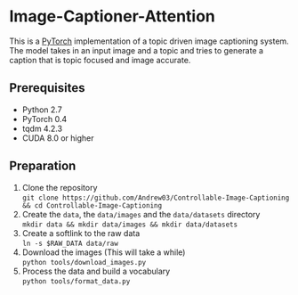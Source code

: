 # Image-Captioner-Attention

This is a [PyTorch](https://pytorch.org) implementation of a topic driven image captioning system.
The model takes in an input image and a topic and tries to generate a caption that is topic focused and image accurate.

## Prerequisites
* Python 2.7
* PyTorch 0.4
* tqdm 4.2.3
* CUDA 8.0 or higher

## Preparation
1. Clone the repository <br>
`git clone https://github.com/Andrew03/Controllable-Image-Captioning && cd Controllable-Image-Captioning`
2. Create the `data`, the `data/images` and the `data/datasets` directory <br>
`mkdir data && mkdir data/images && mkdir data/datasets`
3. Create a softlink to the raw data <br>
`ln -s $RAW_DATA data/raw`
4. Download the images (This will take a while) <br>
`python tools/download_images.py`
5. Process the data and build a vocabulary <br>
`python tools/format_data.py`
